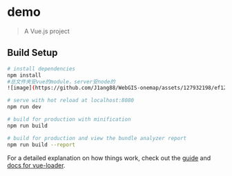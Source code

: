 # demo

> A Vue.js project

## Build Setup

``` bash
# install dependencies
npm install
#总文件夹安vue的module，server安node的
![image](https://github.com/J1ang88/WebGIS-onemap/assets/127932198/ef12427b-19b5-4d10-91c0-dac8f83e5554)

# serve with hot reload at localhost:8080
npm run dev

# build for production with minification
npm run build

# build for production and view the bundle analyzer report
npm run build --report
```

For a detailed explanation on how things work, check out the [guide](http://vuejs-templates.github.io/webpack/) and [docs for vue-loader](http://vuejs.github.io/vue-loader).
